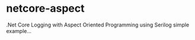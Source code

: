 # netcore-aspect
.Net Core Logging with Aspect Oriented Programming using Serilog simple example...
